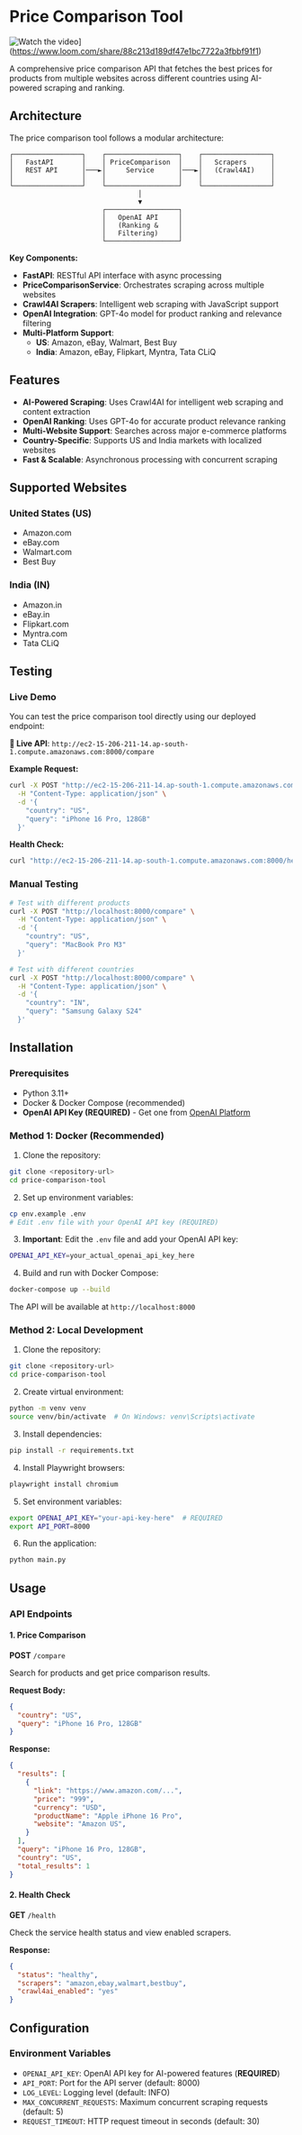 # Price Comparison Tool


![Watch the video](https://cdn.loom.com/sessions/thumbnails/88c213d189df47e1bc7722a3fbbf91f1-with-play.gif)](https://www.loom.com/share/88c213d189df47e1bc7722a3fbbf91f1)


A comprehensive price comparison API that fetches the best prices for products from multiple websites across different countries using AI-powered scraping and ranking.

## Architecture

The price comparison tool follows a modular architecture:

```
┌─────────────────┐    ┌──────────────────┐    ┌─────────────────┐
│   FastAPI       │    │ PriceComparison  │    │   Scrapers      │
│   REST API      │───►│     Service      │───►│   (Crawl4AI)    │
│                 │    │                  │    │                 │
└─────────────────┘    └──────────────────┘    └─────────────────┘
                                │
                                ▼
                       ┌──────────────────┐
                       │   OpenAI API     │
                       │   (Ranking &     │
                       │   Filtering)     │
                       └──────────────────┘
```

**Key Components:**
- **FastAPI**: RESTful API interface with async processing
- **PriceComparisonService**: Orchestrates scraping across multiple websites
- **Crawl4AI Scrapers**: Intelligent web scraping with JavaScript support
- **OpenAI Integration**: GPT-4o model for product ranking and relevance filtering
- **Multi-Platform Support**: 
  - **US**: Amazon, eBay, Walmart, Best Buy
  - **India**: Amazon, eBay, Flipkart, Myntra, Tata CLiQ


## Features

- **AI-Powered Scraping**: Uses Crawl4AI for intelligent web scraping and content extraction
- **OpenAI Ranking**: Uses GPT-4o for accurate product relevance ranking
- **Multi-Website Support**: Searches across major e-commerce platforms
- **Country-Specific**: Supports US and India markets with localized websites
- **Fast & Scalable**: Asynchronous processing with concurrent scraping


## Supported Websites

### United States (US)
- Amazon.com
- eBay.com
- Walmart.com
- Best Buy

### India (IN)
- Amazon.in
- eBay.in
- Flipkart.com
- Myntra.com
- Tata CLiQ

## Testing

### Live Demo

You can test the price comparison tool directly using our deployed endpoint:

**🔗 Live API**: `http://ec2-15-206-211-14.ap-south-1.compute.amazonaws.com:8000/compare`

**Example Request:**
```bash
curl -X POST "http://ec2-15-206-211-14.ap-south-1.compute.amazonaws.com:8000/compare" \
  -H "Content-Type: application/json" \
  -d '{
    "country": "US",
    "query": "iPhone 16 Pro, 128GB"
  }'
```

**Health Check:**
```bash
curl "http://ec2-15-206-211-14.ap-south-1.compute.amazonaws.com:8000/health"
```

### Manual Testing

```bash
# Test with different products
curl -X POST "http://localhost:8000/compare" \
  -H "Content-Type: application/json" \
  -d '{
    "country": "US",
    "query": "MacBook Pro M3"
  }'

# Test with different countries
curl -X POST "http://localhost:8000/compare" \
  -H "Content-Type: application/json" \
  -d '{
    "country": "IN",
    "query": "Samsung Galaxy S24"
  }'
```


## Installation

### Prerequisites

- Python 3.11+
- Docker & Docker Compose (recommended)
- **OpenAI API Key (REQUIRED)** - Get one from [OpenAI Platform](https://platform.openai.com/api-keys)

### Method 1: Docker (Recommended)

1. Clone the repository:
```bash
git clone <repository-url>
cd price-comparison-tool
```

2. Set up environment variables:
```bash
cp env.example .env
# Edit .env file with your OpenAI API key (REQUIRED)
```

3. **Important**: Edit the `.env` file and add your OpenAI API key:
```bash
OPENAI_API_KEY=your_actual_openai_api_key_here
```

4. Build and run with Docker Compose:
```bash
docker-compose up --build
```

The API will be available at `http://localhost:8000`

### Method 2: Local Development

1. Clone the repository:
```bash
git clone <repository-url>
cd price-comparison-tool
```

2. Create virtual environment:
```bash
python -m venv venv
source venv/bin/activate  # On Windows: venv\Scripts\activate
```

3. Install dependencies:
```bash
pip install -r requirements.txt
```

4. Install Playwright browsers:
```bash
playwright install chromium
```

5. Set environment variables:
```bash
export OPENAI_API_KEY="your-api-key-here"  # REQUIRED
export API_PORT=8000
```

6. Run the application:
```bash
python main.py
```

## Usage

### API Endpoints

#### 1. Price Comparison
**POST** `/compare`

Search for products and get price comparison results.

**Request Body:**
```json
{
  "country": "US",
  "query": "iPhone 16 Pro, 128GB"
}
```

**Response:**
```json
{
  "results": [
    {
      "link": "https://www.amazon.com/...",
      "price": "999",
      "currency": "USD",
      "productName": "Apple iPhone 16 Pro",
      "website": "Amazon US",
    }
  ],
  "query": "iPhone 16 Pro, 128GB",
  "country": "US",
  "total_results": 1
}
```

#### 2. Health Check
**GET** `/health`

Check the service health status and view enabled scrapers.

**Response:**
```json
{
  "status": "healthy",
  "scrapers": "amazon,ebay,walmart,bestbuy",
  "crawl4ai_enabled": "yes"
}
```





## Configuration

### Environment Variables

- `OPENAI_API_KEY`: OpenAI API key for AI-powered features (**REQUIRED**)
- `API_PORT`: Port for the API server (default: 8000)
- `LOG_LEVEL`: Logging level (default: INFO)
- `MAX_CONCURRENT_REQUESTS`: Maximum concurrent scraping requests (default: 5)
- `REQUEST_TIMEOUT`: HTTP request timeout in seconds (default: 30)



